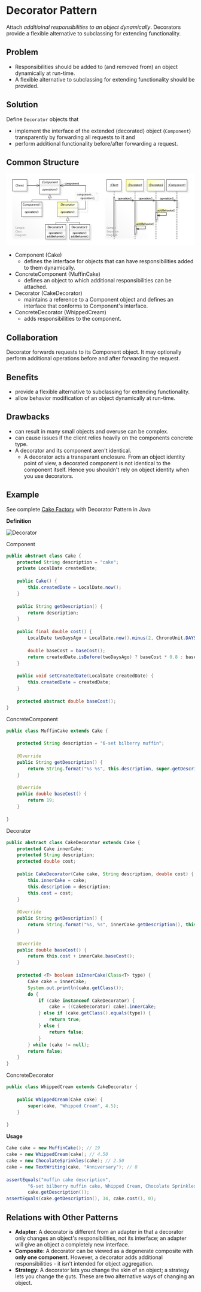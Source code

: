 ﻿# Decorator Pattern

Attach *additioinal responsibilities to an object dynamically*. Decorators provide a flexible alternative to subclassing for extending functionality.

## Problem

* Responsibilities should be added to (and removed from) an object dynamically at run-time.
* A flexible alternative to subclassing for extending functionality should be provided.

## Solution

Define `Decorator` objects that
* implement the interface of the extended (decorated) object (`Component`) transparently by forwarding all requests to it and 
* perform additional functionality before/after forwarding a request.

## Common Structure

![Common structure of decorator pattern](img/structure.jpg)

* Component (Cake)
  * defines the interface for objects that can have responsibilities added to them dynamically.
* ConcreteComponent (MuffinCake)
  * defines an object to which additional responsibilities can be attached.
* Decorator (CakeDecorator)
  * maintains a reference to a Component object and defines an interface that conforms to Component's interface.
* ConcreteDecorator (WhippedCream)
  * adds responsibilities to the component.

## Collaboration

Decorator forwards requests to its Component object. It may optionally perform additional operations before and after forwarding the request.

## Benefits

* provide a flexible alternative to subclassing for extending functionality.
* allow behavior modification of an object dynamically at run-time.

## Drawbacks

* can result in many small objects and overuse can be complex.
* can cause issues if the client relies heavily on the components concrete type.
* A decorator and its component aren't identical.
  * A decorator acts a transparant enclosure. From an object identity point of view, a decorated component is not identical to the component itself. Hence you shouldn't rely on object identity when you use decorators.

## Example

See complete [Cake Factory](https://gitlab.com/tk-bachelor/se1-testat3-decorator) with Decorator Pattern in Java

**Definition**

![Decorator](https://gitlab.com/tk-bachelor/se1-testat3-decorator/raw/master/doc/DecoratorPattern.png)

Component
```java
public abstract class Cake {
	protected String description = "cake";
	private LocalDate createdDate;

	public Cake() {
		this.createdDate = LocalDate.now();
	}

	public String getDescription() {
		return description;
	}

	public final double cost() {
		LocalDate twoDaysAgo = LocalDate.now().minus(2, ChronoUnit.DAYS);

		double baseCost = baseCost();
		return createdDate.isBefore(twoDaysAgo) ? baseCost * 0.8 : baseCost;
	}

	public void setCreatedDate(LocalDate createdDate) {
		this.createdDate = createdDate;
	}

	protected abstract double baseCost();
}
```

ConcreteComponent
```java
public class MuffinCake extends Cake {

	protected String description = "6-set bilberry muffin";

	@Override
	public String getDescription() {
		return String.format("%s %s", this.description, super.getDescription());
	}

	@Override
	public double baseCost() {
		return 19;
	}

}
```

Decorator
```java
public abstract class CakeDecorator extends Cake {
	protected Cake innerCake;
	protected String description;
	protected double cost;

	public CakeDecorator(Cake cake, String description, double cost) {
		this.innerCake = cake;
		this.description = description;
		this.cost = cost;
	}

	@Override
	public String getDescription() {
		return String.format("%s, %s", innerCake.getDescription(), this.description);
	}

	@Override
	public double baseCost() {
		return this.cost + innerCake.baseCost();
	}

	protected <T> boolean isInnerCake(Class<T> type) {
		Cake cake = innerCake;
		System.out.println(cake.getClass());
		do {
			if (cake instanceof CakeDecorator) {
				cake = ((CakeDecorator) cake).innerCake;
			} else if (cake.getClass().equals(type)) {
				return true;
			} else {
				return false;
			}
		} while (cake != null);
		return false;
	}
}
```

ConcreteDecorator
```java
public class WhippedCream extends CakeDecorator {

	public WhippedCream(Cake cake) {
		super(cake, "Whipped Cream", 4.5);
	}

}
```

**Usage**
```java
Cake cake = new MuffinCake(); // 19
cake = new WhippedCream(cake); // 4.50
cake = new ChocolateSprinkles(cake); // 2.50
cake = new TextWriting(cake, "Anniversary"); // 8

assertEquals("muffin cake description",
        "6-set bilberry muffin cake, Whipped Cream, Chocolate Sprinkles, Anniversary with ink on a card",
        cake.getDescription());
assertEquals(cake.getDescription(), 34, cake.cost(), 0);
```

## Relations with Other Patterns

* **Adapter**: A decorator is different from an adapter in that a decorator only changes an object's responsibilities, not its interface; an adapter will give an object a completely new interface.
* **Composite**: A decorator can be viewed as a degenerate composite with **only one component**. However, a decorator adds additional responsibilities - it isn't intended for object aggregation.
* **Strategy**: A decorator lets you change the skin of an object; a strategy lets you change the guts. These are two alternative ways of changing an object.
